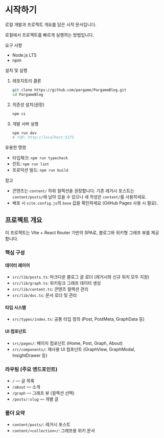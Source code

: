 # 시작하기

로컬 개발과 프로젝트 개요를 담은 시작 문서입니다.

로컬에서 프로젝트를 빠르게 실행하는 방법입니다.

요구 사항

- Node.js LTS
- npm

설치 및 실행

1. 레포지토리 클론

   ```bash
   git clone https://github.com/pargame/PargameBlog.git
   cd PargameBlog
   ```

2. 의존성 설치(권장)

   ```bash
   npm ci
   ```

3. 개발 서버 실행

   ```bash
   npm run dev
   # 기본: http://localhost:5173
   ```

유용한 명령

- 타입체크: `npm run typecheck`
- 린트: `npm run lint`
- 프로덕션 빌드: `npm run build`

참고

- 콘텐츠는 `content/` 하위 컬렉션을 권장합니다. 기존 레거시 포스트는 `content/posts/`에 남아 있을 수 있으나 새 작성은 `content/`를 사용하세요.
- 배포 시 `vite.config.js`의 `base` 값을 확인하세요 (GitHub Pages 사용 시 필요).

## 프로젝트 개요

이 프로젝트는 Vite + React Router 기반의 SPA로, 블로그와 위키형 그래프 뷰를 제공합니다.

### 핵심 구성

#### 데이터 레이어
- `src/lib/posts.ts`: 마크다운 블로그 글 로더 (레거시와 신규 위치 모두 지원)
- `src/lib/graph.ts`: 위키링크 그래프 데이터 생성
- `src/lib/content.ts`: 콘텐츠 컬렉션 관리
- `src/lib/doc.ts`: 문서 로더 및 관리

#### 타입 시스템
- `src/types/index.ts`: 공통 타입 정의 (Post, PostMeta, GraphData 등)

#### UI 컴포넌트
- `src/pages/`: 페이지 컴포넌트 (Home, Post, Graph, About)
- `src/components/`: 재사용 UI 컴포넌트 (GraphView, GraphModal, InsightDrawer 등)

### 라우팅 (주요 엔드포인트)
- `/` — 글 목록
- `/about` — 소개
- `/graph` — 그래프 뷰 (컬렉션 선택)
- `/posts/:slug` — 개별 글

### 폴더 요약
- `content/posts/`: 레거시 포스트
- `content/<collection>/`: 그래프용 위키 문서
